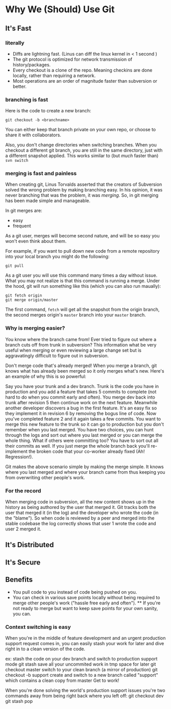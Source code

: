 Why We (Should) Use Git
=======================

It's Fast
---------
### literally ###
* Diffs are lightning fast. (Linus can diff the linux kernel in < 1 second )
* The git protocol is optimized for network transmission of history/packages.
* Every checkout is a clone of the repo.  Meaning checkins are done locally, rather than requiring a network.
* Most operations are an order of magnitude faster than subversion or better.

### branching is fast ###
Here is the code to create a new branch:

    git checkout -b <branchname>
  

You can either keep that branch private on your own repo, or choose to share it with collaborators.

Also, you don't change directories when switching branches. When you checkout a different git branch, you are still in the same directory, just with a different snapshot applied.  This works similar to (but _much_ faster than) `svn switch`

### merging is fast and painless ###

When creating git, Linus Torvalds asserted that the creators of Subversion solved the wrong problem by making branching easy.  In his opinion, it was never branching that was the problem, it was _merging_.  So, in git merging has been made simple and manageable.

In git merges are:

* easy
* frequent

As a git user, merges will become second nature, and will be so easy you won't even think about them.

For example, if you want to pull down new code from a remote repository into your local branch you might do the following:

    git pull

As a git user you will use this command many times a day without issue.  What you may not realize is that this command is running a merge. Under the hood, git will run something like this (which you can also run maually):

    git fetch origin
    git merge origin/master

The first command, `fetch` will get all the snapshot from the origin branch, the second merges origin's `master` branch into your `master` branch.

### Why is merging easier? ###

You know where the branch came from!  Ever tried to figure out where a branch cuts off from trunk in subversion?  This information what be very useful when merging or even reviewing a large change set but is aggravatingly difficult to figure out in subversion.

Don't merge code that's already merged!  When you merge a branch, git knows what has already been merged so it only merges what's new.  Here's an example of why this is so powerful:

  Say you have your trunk and a dev branch.  Trunk is the code you have in production and you add a feature that takes 5 commits to complete (not hard to do when you commit early and often).  You merge dev back into trunk after revision 5 then continue work on the next feature.  Meanwhile another developer discovers a bug in the first feature.  It's an easy fix so they implement it in revision 6 by removing the bogus line of code.  Now you've completed feature 2 and it again takes a few commits.  You want to merge this new feature to the trunk so it can go to production but you don't remember when you last merged.  You have two choices, you can hunt through the logs and sort out where you last merged or you can merge the whole thing.  What if others were committing too?  You have to sort out all their commits as well.  If you just merge the whole branch back you'll re-implement the broken code that your co-worker already fixed (Ah! Regression!).

Git makes the above scenario simple by making the merge simple.  It knows where you last merged and where your branch came from thus keeping you from overwriting other people's work.

### For the record ###

When merging code in subversion, all the new content shows up in the history as being authored by the user that merged it.  Git tracks both the user that merged it (in the log) and the developer who wrote the code (in the "blame").  So when code is reviewed by a peer and merged into the stable codebase the log correctly shows that user 1 wrote the code and user 2 merged it.


It's Distributed
----------------


It's Secure
-----------


Benefits
--------

* You pull code to you instead of code being pushed on you.
* You can check in various save points locally without being required to merge other people's work ("hassle free early and often").
** If you're not ready to merge but want to keep save points for your own sanity, you can.

### Context switching is easy ###

When you're in the middle of feature development and an urgent production support request comes in, you can easily stash your work for later and dive right in to a clean version of the code.

  ex: stash the code on your dev branch and switch to production support mode
      git stash
        save all your uncommited work in tmp space for later
      git checkout master
        switch to your clean branch (a mirror of production)
      git checkout -b support
        create and switch to a new branch called "support" which contains a clean copy from master
      Get to work!
      
When you're done solving the world's production support issues you're two commands away from being right back where you left off:
      git checkout dev
      git stash pop
